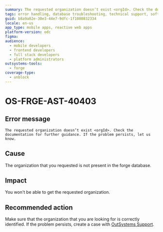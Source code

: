 ```yaml
---
summary: The requested organization doesn’t exist <orgId>. Check the documentation for further guidance. If the problem persists, let us know.
tags: error handling, database troubleshooting, technical support, software development, outsystems platform
guid: b8a9a02e-30e3-44e7-9dfc-1f1080832334
locale: en-us
app_type: mobile apps, reactive web apps
platform-version: odc
figma:
audience:
  - mobile developers
  - frontend developers
  - full stack developers
  - platform administrators
outsystems-tools:
  - forge
coverage-type:
  - unblock
---
```


# OS-FRGE-AST-40403

## Error message

`The requested organization doesn’t exist <orgId>. Check the documentation for further guidance. If the problem persists, let us know.`

## Cause

The organization that you requested is not present in the forge database.

## Impact

You won't be able to get the requested organization.

## Recommended action

Make sure that the organization that you are looking for is correctly identified.
If the problem persists, create a case with [OutSystems Support](https://www.outsystems.com/support/portal/open-support-case?ErrorCode=OS-FRGE-AST-40403).

